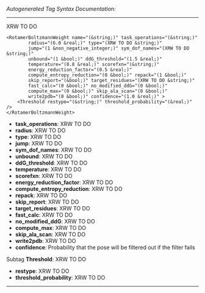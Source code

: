 _Autogenerated Tag Syntax Documentation:_

---
XRW TO DO

```
<RotamerBoltzmannWeight name="(&string;)" task_operations="(&string;)"
        radius="(6.0 &real;)" type="(XRW TO DO &string;)"
        jump="(1 &non_negative_integer;)" sym_dof_names="(XRW TO DO &string;)"
        unbound="(1 &bool;)" ddG_threshold="(1.5 &real;)"
        temperature="(0.8 &real;)" scorefxn="(&string;)"
        energy_reduction_factor="(0.5 &real;)"
        compute_entropy_reduction="(0 &bool;)" repack="(1 &bool;)"
        skip_report="(&bool;)" target_residues="(XRW TO DO &string;)"
        fast_calc="(0 &bool;)" no_modified_ddG="(0 &bool;)"
        compute_max="(0 &bool;)" skip_ala_scan="(0 &bool;)"
        write2pdb="(0 &bool;)" confidence="(1.0 &real;)" >
    <Threshold restype="(&string;)" threshold_probability="(&real;)" />
</RotamerBoltzmannWeight>
```

-   **task_operations**: XRW TO DO
-   **radius**: XRW TO DO
-   **type**: XRW TO DO
-   **jump**: XRW TO DO
-   **sym_dof_names**: XRW TO DO
-   **unbound**: XRW TO DO
-   **ddG_threshold**: XRW TO DO
-   **temperature**: XRW TO DO
-   **scorefxn**: XRW TO DO
-   **energy_reduction_factor**: XRW TO DO
-   **compute_entropy_reduction**: XRW TO DO
-   **repack**: XRW TO DO
-   **skip_report**: XRW TO DO
-   **target_residues**: XRW TO DO
-   **fast_calc**: XRW TO DO
-   **no_modified_ddG**: XRW TO DO
-   **compute_max**: XRW TO DO
-   **skip_ala_scan**: XRW TO DO
-   **write2pdb**: XRW TO DO
-   **confidence**: Probability that the pose will be filtered out if the filter fails


Subtag **Threshold**:   XRW TO DO

-   **restype**: XRW TO DO
-   **threshold_probability**: XRW TO DO

---
